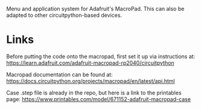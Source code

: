 Menu and application system for Adafruit's MacroPad. This can also be adapted to other circuitpython-based devices.


# Links
Before putting the code onto the macropad, first set it up via instructions at: https://learn.adafruit.com/adafruit-macropad-rp2040/circuitpython

Macropad documentation can be found at: https://docs.circuitpython.org/projects/macropad/en/latest/api.html

Case .step file is already in the repo, but here is a link to the printables page: https://www.printables.com/model/671152-adafruit-macropad-case
